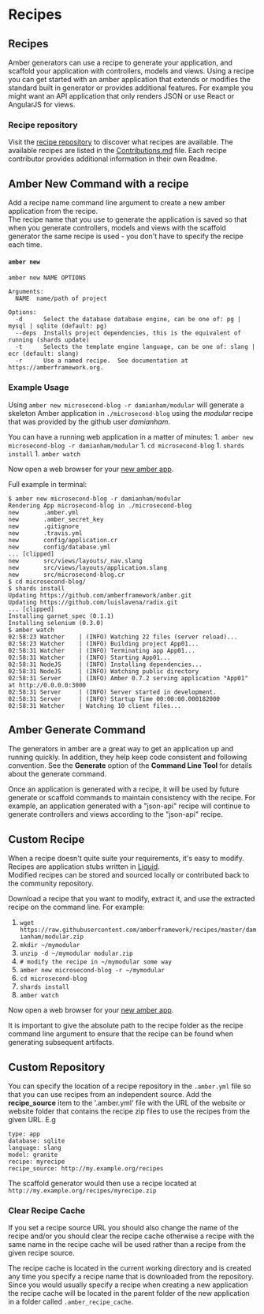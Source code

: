 # Recipes

## Recipes

Amber generators can use a recipe to generate your application, and scaffold your application with controllers, models and views. Using a recipe you can get started with an amber application that extends or modifies the standard built in generator or provides additional features. For example you might want an API application that only renders JSON or use React or AngularJS for views.

### Recipe repository

Visit the [recipe repository](https://github.com/amberframework/recipes) to discover what recipes are available. The available recipes are listed in the [Contributions.md](https://github.com/amberframework/recipes/blob/master/Contributions.md) file. Each recipe contributor provides additional information in their own Readme.

## Amber New Command with a recipe

Add a recipe name command line argument to create a new amber application from the recipe.  
The recipe name that you use to generate the application is saved so that when you generate controllers, models and views with the scaffold generator the same recipe is used - you don't have to specify the recipe each time.

#### `amber new`

```text
amber new NAME OPTIONS

Arguments:
  NAME  name/path of project

Options:
  -d      Select the database database engine, can be one of: pg | mysql | sqlite (default: pg)
  --deps  Installs project dependencies, this is the equivalent of running (shards update)
  -t      Selects the template engine language, can be one of: slang | ecr (default: slang)
  -r      Use a named recipe.  See documentation at https://amberframework.org.
```

### Example Usage

Using `amber new microsecond-blog -r damianham/modular` will generate a skeleton Amber application in `./microsecond-blog` using the _modular_ recipe that was provided by the github user _damianham_.

You can have a running web application in a matter of minutes: 1. `amber new microsecond-blog -r damianham/modular` 1. `cd microsecond-blog` 1. `shards install` 1. `amber watch`

Now open a web browser for your [new amber app](http://localhost:3000).

Full example in terminal:

```text
$ amber new microsecond-blog -r damianham/modular
Rendering App microsecond-blog in ./microsecond-blog
new       .amber.yml
new       .amber_secret_key
new       .gitignore
new       .travis.yml
new       config/application.cr
new       config/database.yml
... [clipped]
new       src/views/layouts/_nav.slang
new       src/views/layouts/application.slang
new       src/microsecond-blog.cr
$ cd microsecond-blog/
$ shards install
Updating https://github.com/amberframework/amber.git
Updating https://github.com/luislavena/radix.git
... [clipped]
Installing garnet_spec (0.1.1)
Installing selenium (0.3.0)
$ amber watch
02:58:23 Watcher    | (INFO) Watching 22 files (server reload)...
02:58:23 Watcher    | (INFO) Building project App01...
02:58:31 Watcher    | (INFO) Terminating app App01...
02:58:31 Watcher    | (INFO) Starting App01...
02:58:31 NodeJS     | (INFO) Installing dependencies...
02:58:31 NodeJS     | (INFO) Watching public directory
02:58:31 Server     | (INFO) Amber 0.7.2 serving application "App01" at http://0.0.0.0:3000
02:58:31 Server     | (INFO) Server started in development.
02:58:31 Server     | (INFO) Startup Time 00:00:00.000182000
02:58:31 Watcher    | Watching 10 client files...
```

## Amber Generate Command

The generators in amber are a great way to get an application up and running quickly. In addition, they help keep code consistent and following convention. See the **Generate** option of the **Command Line Tool** for details about the generate command.

Once an application is generated with a recipe, it will be used by future generate or scaffold commands to maintain consistency with the recipe. For example, an application generated with a "json-api" recipe will continue to generate controllers and views according to the "json-api" recipe.

## Custom Recipe

When a recipe doesn't quite suite your requirements, it's easy to modify. Recipes are application stubs written in [Liquid](https://github.com/TechMagister/liquid.cr).  
Modified recipes can be stored and sourced locally or contributed back to the community repository.

Download a recipe that you want to modify, extract it, and use the extracted recipe on the command line. For example:

1. `wget https://raw.githubusercontent.com/amberframework/recipes/master/damianham/modular.zip`
2. `mkdir ~/mymodular`
3. `unzip -d ~/mymodular modular.zip`
4. `# modify the recipe in ~/mymodular some way`
5. `amber new microsecond-blog -r ~/mymodular`
6. `cd microsecond-blog`
7. `shards install`
8. `amber watch`

Now open a web browser for your [new amber app](http://localhost:3000).

It is important to give the absolute path to the recipe folder as the recipe command line argument to ensure that the recipe can be found when generating subsequent artifacts.

## Custom Repository

You can specify the location of a recipe repository in the `.amber.yml` file so that you can use recipes from an independent source. Add the **recipe\_source** item to the '.amber.yml' file with the URL of the website or website folder that contains the recipe zip files to use the recipes from the given URL. E.g

```text
type: app
database: sqlite
language: slang
model: granite
recipe: myrecipe
recipe_source: http://my.example.org/recipes
```

The scaffold generator would then use a recipe located at `http://my.example.org/recipes/myrecipe.zip`

### Clear Recipe Cache

If you set a recipe source URL you should also change the name of the recipe and/or you should clear the recipe cache otherwise a recipe with the same name in the recipe cache will be used rather than a recipe from the given recipe source.

The recipe cache is located in the current working directory and is created any time you specify a recipe name that is downloaded from the repository. Since you would usually specify a recipe when creating a new application the recipe cache will be located in the parent folder of the new application in a folder called `.amber_recipe_cache`.

